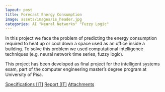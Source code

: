 ```yaml
---
layout: post
title: Forecast Energy Consumption
image: assets/images/is_header.jpg
categories: AI "Neural Networks" "Fuzzy Logic"
---
```

In this project we face the problem of predicting the energy consumption required to heat up or cool down a space used as an office inside a building. To solve this problem we used computational intelligence techniques (e.g. neural network time series, fuzzy logic).

This project has been developed as final project for the intelligent systems exam, part of the computer engineering master’s degree program at University of Pisa.

<a href="assets/attachments/forecast_energy_consumption/Progetto-sistemi-intelligenti.pdf" class="button icon fa-file-pdf-o">Specifications [IT]</a>
<a href="assets/attachments/forecast_energy_consumption/Relazione-progetto-Sistemi-Intelligenti.pdf" class="button icon fa-file-pdf-o">Report [IT]</a>
<a href="assets/attachments/forecast_energy_consumption/attachments.zip" target="_blank" class="button icon fa fa-file-archive-o">Attachments</a>
